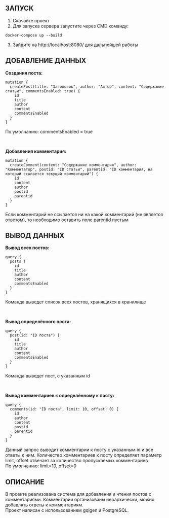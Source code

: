 <h2>ЗАПУСК</h2>

1) Скачайте проект
2) Для запуска сервера запустите через CMD команду: 
```
docker-compose up --build 
```
3) Зайдите на http://localhost:8080/ для дальнейшей работы 

<h2>ДОБАВЛЕНИЕ ДАННЫХ</h2>

**Создания поста:**
```
mutation {
  createPost(title: "Заголовок", author: "Автор", content: "Содержание статьи", commentsEnabled: true) {
    id
    title
    author
    content
    commentsEnabled
  }
}
```
По умолчанию: commentsEnabled = true

<br>

**Добавления комментария:**
```
mutation {
  createComment(content: "Содержание комментария", author: "Комментатор", postid: "ID статьи", parentid: "ID комментария, на который ссылается текущий комментарий") {
    id
    content
    author
    postid
    parentid
  }
}
```
Если комментарий не ссылается ни на какой комментарий (не является ответом), то необходимо оставить поле parentid пустым

<h2>ВЫВОД ДАННЫХ</h2>

**Вывод всех постов:**

```
query {
  posts {
    id
    title
    author
    content
    commentsEnabled
  }
}
```
Команда выведет список всех постов, хранящихся в хранилище

<br>

**Вывод определённого поста:**

```
query {
  post(id: "ID поста") {
    id
    title
    author
    content
    commentsEnabled
  }
}
```
Команда выведет пост, с указанным id

<br>

**Вывод комментариев к определённому к посту:**
```
query {
  comments(id: "ID поста", limit: 10, offset: 0) {
    id
    author
    content
    postid
    parentid
  }
}
```

Данный запрос выводит комментарии к посту с указанным id и все ответы к ним. 
Количество комментариев к посту определяет параметр limit, offset отвечает за количество пропускаемых комментариев<br>
По умолчанию: limit=10, offset=0
<h2>ОПИСАНИЕ</h2>
В проекте реализована система для добавления и чтения постов с комментариями.
Комментарии организованы иерархически, можно добавлять ответы к комментариям. <br>
Проект написан с использованием gqlgen и PostgreSQL.
